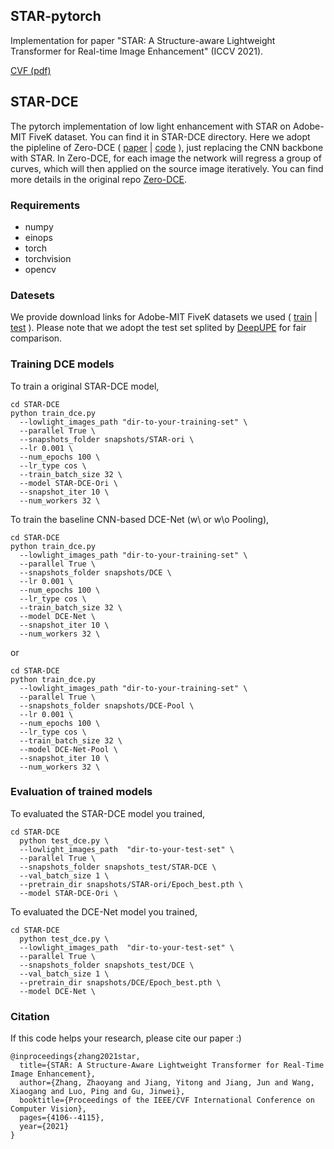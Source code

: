 ## STAR-pytorch
Implementation for paper "STAR: A Structure-aware Lightweight Transformer for Real-time Image Enhancement" (ICCV 2021). 

[CVF (pdf)](https://openaccess.thecvf.com/content/ICCV2021/papers/Zhang_STAR_A_Structure-Aware_Lightweight_Transformer_for_Real-Time_Image_Enhancement_ICCV_2021_paper.pdf)

## STAR-DCE
The pytorch implementation of low light enhancement with STAR on Adobe-MIT FiveK dataset. You can find it in STAR-DCE directory. 
Here we adopt the pipleline of Zero-DCE ( [paper](https://li-chongyi.github.io/Proj_Zero-DCE.html) | [code](https://github.com/Li-Chongyi/Zero-DCE) ), just replacing the CNN backbone with STAR.  In Zero-DCE, for each image the network will regress a group of curves, which will then applied on the source image iteratively. You can find more details in the original repo [Zero-DCE](https://github.com/Li-Chongyi/Zero-DCE). 

### Requirements
- numpy
- einops
- torch
- torchvision
- opencv

### Datesets
We provide download links for Adobe-MIT FiveK datasets we used ( [train](https://drive.google.com/file/d/1skyKKjEIWg0dyxptNLkxrlVddDwr_7vf/view?usp=sharing) | [test](https://drive.google.com/file/d/1C2CXqy-Hu99eehph5GEtmKKUV2a6P-U5/view?usp=sharing) ). 
Please note that we adopt the test set splited by [DeepUPE](https://github.com/dvlab-research/DeepUPE) for fair comparison.

### Training DCE models
To train a original STAR-DCE model, 
```
cd STAR-DCE
python train_dce.py 
  --lowlight_images_path "dir-to-your-training-set" \
  --parallel True \
  --snapshots_folder snapshots/STAR-ori \
  --lr 0.001 \
  --num_epochs 100 \
  --lr_type cos \
  --train_batch_size 32 \
  --model STAR-DCE-Ori \
  --snapshot_iter 10 \
  --num_workers 32 \
```


To train the baseline CNN-based DCE-Net (w\ or w\o Pooling), 
```
cd STAR-DCE
python train_dce.py 
  --lowlight_images_path "dir-to-your-training-set" \
  --parallel True \
  --snapshots_folder snapshots/DCE \
  --lr 0.001 \
  --num_epochs 100 \
  --lr_type cos \
  --train_batch_size 32 \
  --model DCE-Net \
  --snapshot_iter 10 \
  --num_workers 32 \
```
or 
```
cd STAR-DCE
python train_dce.py 
  --lowlight_images_path "dir-to-your-training-set" \
  --parallel True \
  --snapshots_folder snapshots/DCE-Pool \
  --lr 0.001 \
  --num_epochs 100 \
  --lr_type cos \
  --train_batch_size 32 \
  --model DCE-Net-Pool \
  --snapshot_iter 10 \
  --num_workers 32 \
```

### Evaluation of trained models
To evaluated the STAR-DCE model you trained, 
```
cd STAR-DCE
  python test_dce.py \
  --lowlight_images_path  "dir-to-your-test-set" \
  --parallel True \
  --snapshots_folder snapshots_test/STAR-DCE \
  --val_batch_size 1 \
  --pretrain_dir snapshots/STAR-ori/Epoch_best.pth \
  --model STAR-DCE-Ori \
```

To evaluated the DCE-Net model you trained, 
```
cd STAR-DCE
  python test_dce.py \
  --lowlight_images_path  "dir-to-your-test-set" \
  --parallel True \
  --snapshots_folder snapshots_test/DCE \
  --val_batch_size 1 \
  --pretrain_dir snapshots/DCE/Epoch_best.pth \
  --model DCE-Net \
```

### Citation
If this code helps your research, please cite our paper :)

```
@inproceedings{zhang2021star,
  title={STAR: A Structure-Aware Lightweight Transformer for Real-Time Image Enhancement},
  author={Zhang, Zhaoyang and Jiang, Yitong and Jiang, Jun and Wang, Xiaogang and Luo, Ping and Gu, Jinwei},
  booktitle={Proceedings of the IEEE/CVF International Conference on Computer Vision},
  pages={4106--4115},
  year={2021}
}
```



